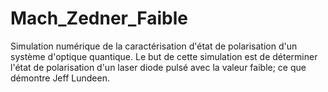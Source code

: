 # Mach_Zedner_Faible

Simulation numérique de la caractérisation d'état de polarisation d'un système d'optique quantique. Le but de cette simulation est de déterminer l'état de polarisation d'un laser diode pulsé avec la valeur faible; ce que démontre Jeff Lundeen. 
